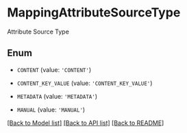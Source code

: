 # MappingAttributeSourceType

Attribute Source Type

## Enum

* `CONTENT` (value: `'CONTENT'`)

* `CONTENT_KEY_VALUE` (value: `'CONTENT_KEY_VALUE'`)

* `METADATA` (value: `'METADATA'`)

* `MANUAL` (value: `'MANUAL'`)

[[Back to Model list]](../README.md#documentation-for-models) [[Back to API list]](../README.md#documentation-for-api-endpoints) [[Back to README]](../README.md)


